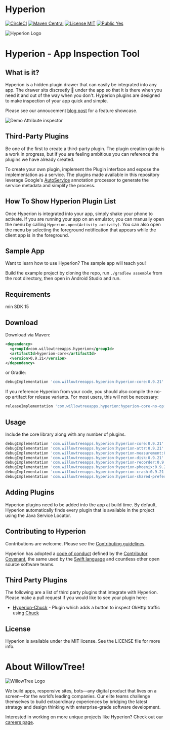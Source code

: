 # Hyperion

[![CircleCI](https://circleci.com/gh/willowtreeapps/Hyperion-Android.svg?style=svg&circle-token=3d0158d85c451692a4ce0ee18eb12617f67206eb)](https://circleci.com/gh/willowtreeapps/Hyperion-Android)
[![Maven Central](https://maven-badges.herokuapp.com/maven-central/com.willowtreeapps.hyperion/hyperion-core/badge.svg)](https://maven-badges.herokuapp.com/maven-central/com.willowtreeapps.hyperion/hyperion-core)
[![License MIT](https://img.shields.io/badge/License-MIT-blue.svg?style=flat)]()
[![Public Yes](https://img.shields.io/badge/Public-yes-green.svg?style=flat)]()

![Hyperion Logo](art/Hyperion-Logo.png)

# Hyperion - App Inspection Tool

## What is it?

Hyperion is a hidden plugin drawer that can easily be integrated into any app. The drawer sits discreetly 🙊 under the app so that it is there when you need it and out of the way when you don't. Hyperion plugins are designed to make inspection of your app quick and simple.

Please see our annoucement [blog post](https://willowtreeapps.com/ideas/introducing-hyperion-for-android) for a feature showcase.

![Demo Attribute inspector](https://images.ctfassets.net/3cttzl4i3k1h/1KhiROG0wcSi8QYa6iYGI0/0cd93ebf5a67012c09e16964032ea7e6/image2new.gif)

## Third-Party Plugins
Be one of the first to create a third-party plugin. The plugin creation guide is a work in progress, but if you are feeling ambitious you can reference the plugins we have already created.

To create your own plugin, implement the Plugin interface and expose the implementation as a service. The plugins made available in this repository leverage Google's [AutoService](https://github.com/google/auto/tree/master/service) annotation processor to generate the service metadata and simplify the process.

## How To Show Hyperion Plugin List
Once Hyperion is integrated into your app, simply shake your phone to activate. If you are running your app on an emulator, you can manually open the menu by calling `Hyperion.open(Activity activity)`. You can also open the menu by selecting the foreground notification that appears while the client app is in the foreground.

## Sample App
Want to learn how to use Hyperion? The sample app will teach you!

Build the example project by cloning the repo, run `./gradlew assemble` from the root directory, then open in Android Studio and run.

## Requirements
min SDK 15

Download
--------

Download via Maven:
```xml
<dependency>
  <groupId>com.willowtreeapps.hyperion</groupId>
  <artifactId>hyperion-core</artifactId>
  <version>0.9.21</version>
</dependency>
```
or Gradle:
```groovy
debugImplementation 'com.willowtreeapps.hyperion:hyperion-core:0.9.21'
```

If you reference Hyperion from your code, you should also compile the no-op artifact for release variants. For most users, this will not be necessary:
```groovy
releaseImplementation 'com.willowtreeapps.hyperion:hyperion-core-no-op:0.9.21'
```

Usage
-----

Include the core library along with any number of plugins.

```groovy
debugImplementation 'com.willowtreeapps.hyperion:hyperion-core:0.9.21'
debugImplementation 'com.willowtreeapps.hyperion:hyperion-attr:0.9.21'
debugImplementation 'com.willowtreeapps.hyperion:hyperion-measurement:0.9.21'
debugImplementation 'com.willowtreeapps.hyperion:hyperion-disk:0.9.21'
debugImplementation 'com.willowtreeapps.hyperion:hyperion-recorder:0.9.21'
debugImplementation 'com.willowtreeapps.hyperion:hyperion-phoenix:0.9.21'
debugImplementation 'com.willowtreeapps.hyperion:hyperion-crash:0.9.21'
debugImplementation 'com.willowtreeapps.hyperion:hyperion-shared-preferences:0.9.21'
```

## Adding Plugins
Hyperion plugins need to be added into the app at build time.
By default, Hyperion automatically finds every plugin that is available in the project using the Java Service Locator.

## Contributing to Hyperion
Contributions are welcome. Please see the [Contributing guidelines](CONTRIBUTING.md).

Hyperion has adopted a [code of conduct](CODE_OF_CONDUCT.md) defined by the [Contributor Covenant](http://contributor-covenant.org), the same used by the [Swift language](https://swift.org) and countless other open source software teams.

## Third Party Plugins
The following are a list of third party plugins that integrate with Hyperion. Please make a pull request if you would like to see your plugin here:
- [Hyperion-Chuck](https://github.com/Commit451/Hyperion-Chuck) - Plugin which adds a button to inspect OkHttp traffic using [Chuck](https://github.com/jgilfelt/chuck)
## License
Hyperion is available under the MIT license. See the LICENSE file for more info.

# About WillowTree!
![WillowTree Logo](art/willowtree_logo.png)

We build apps, responsive sites, bots—any digital product that lives on a screen—for the world’s leading companies. Our elite teams challenge themselves to build extraordinary experiences by bridging the latest strategy and design thinking with enterprise-grade software development.

Interested in working on more unique projects like Hyperion? Check out our [careers page](http://willowtreeapps.com/careers?utm_campaign=hyperion-gh).
